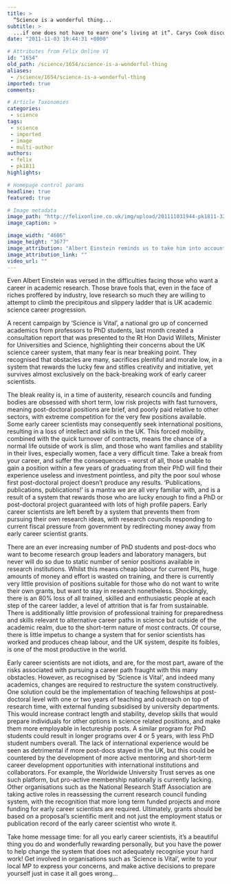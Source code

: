 ```yaml
---
title: >
  “Science is a wonderful thing...
subtitle: >
  ...if one does not have to earn one’s living at it”. Carys Cook discusses some of the difficulties facing early career scientists
date: "2011-11-03 19:44:31 +0000"

# Attributes from Felix Online V1
id: "1654"
old_path: /science/1654/science-is-a-wonderful-thing
aliases:
 - /science/1654/science-is-a-wonderful-thing
imported: true
comments:

# Article Taxonomies
categories:
 - science
tags:
 - science
 - imported
 - image
 - multi-author
authors:
 - felix
 - pk1811
highlights:

# Homepage control params
headline: true
featured: true

# Image metadata
image_path: "http://felixonline.co.uk/img/upload/201111031944-pk1811-3245599.jpg"
image_caption: >

image_width: "4606"
image_height: "3677"
image_attribution: "Albert Einstein reminds us to take him into account in neutrino measurements"
image_attribution_link: ""
video_url: ""
---
```


Even Albert Einstein was versed in the difficulties facing those who want a career in academic research. Those brave fools that, even in the face of riches proffered by industry, love research so much they are willing to attempt to climb the precipitous and slippery ladder that is UK academic science career progression.

A recent campaign by ‘Science is Vital’, a national gro up of concerned academics from professors to PhD students, last month created a consultation report that was presented to the Rt Hon David Willets, Minister for Universities and Science, highlighting their concerns about the UK science career system, that many fear is near breaking point. They recognised that obstacles are many, sacrifices plentiful and morale low, in a system that rewards the lucky few and stifles creativity and initiative, yet survives almost exclusively on the back-breaking work of early career scientists.

The bleak reality is, in a time of austerity, research councils and funding bodies are obsessed with short term, low risk projects with fast turnovers, meaning post-doctoral positions are brief, and poorly paid relative to other sectors, with extreme competition for the very few positions available. Some early career scientists may consequently seek international positions, resulting in a loss of intellect and skills in the UK. This forced mobility, combined with the quick turnover of contracts, means the chance of a normal life outside of work is slim, and those who want families and stability in their lives, especially women, face a very difficult time. Take a break from your career, and suffer the consequences – worst of all, those unable to gain a position within a few years of graduating from their PhD will find their experience useless and investment pointless, and pity the poor soul whose first post-doctoral project doesn’t produce any results. ‘Publications, publications, publications!’ is a mantra we are all very familiar with, and is a result of a system that rewards those who are lucky enough to find a PhD or post-doctoral project guaranteed with lots of high profile papers. Early career scientists are left bereft by a system that prevents them from pursuing their own research ideas, with research councils responding to current fiscal pressure from government by redirecting money away from early career scientist grants.

There are an ever increasing number of PhD students and post-docs who want to become research group leaders and laboratory managers, but never will do so due to static number of senior positions available in research institutions. Whilst this means cheap labour for current PIs, huge amounts of money and effort is wasted on training, and there is currently very little provision of positions suitable for those who do not want to write their own grants, but want to stay in research nonetheless. Shockingly, there is an 80% loss of all trained, skilled and enthusiastic people at each step of the career ladder, a level of attrition that is far from sustainable. There is additionally little provision of professional training for preparedness and skills relevant to alternative career paths in science but outside of the academic realm, due to the short-term nature of most contracts. Of course, there is little impetus to change a system that for senior scientists has worked and produces cheap labour, and the UK system, despite its foibles, is one of the most productive in the world.

Early career scientists are not idiots, and are, for the most part, aware of the risks associated with pursuing a career path fraught with this many obstacles. However, as recognised by ‘Science is Vital’, and indeed many academics, changes are required to restructure the system constructively. One solution could be the implementation of teaching fellowships at post-doctoral level with one or two years of teaching and outreach on top of research time, with external funding subsidised by university departments. This would increase contract length and stability, develop skills that would prepare individuals for other options in science related positions, and make them more employable in lectureship posts. A similar program for PhD students could result in longer programs over 4 or 5 years, with less PhD student numbers overall. The lack of international experience would be seen as detrimental if more post-docs stayed in the UK, but this could be countered by the development of more active mentoring and short-term career development opportunities with international institutions and collaborators. For example, the Worldwide University Trust serves as one such platform, but pro-active membership nationally is currently lacking. Other organisations such as the National Research Staff Association are taking active roles in reassessing the current research council funding system, with the recognition that more long term funded projects and more funding for early career scientists are required. Ultimately, grants should be based on a proposal’s scientific merit and not just the employment status or publication record of the early career scientist who wrote it.

Take home message time: for all you early career scientists, it’s a beautiful thing you do and wonderfully rewarding personally, but you have the power to help change the system that does not adequately recognise your hard work! Get involved in organisations such as ‘Science is Vital’, write to your local MP to express your concerns, and make active decisions to prepare yourself just in case it all goes wrong…
